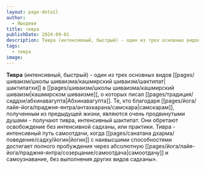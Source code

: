 ```yaml
---
layout: page-detail
author:
  - Яшодеви
title: тивра
publishDate: 2024-09-01
description: Тивра (интенсивный, быстрый) - один из трех основных видов шактипатхи в кашмирском шиваизме, о которых писал Абхинавагупта.
tags:
  - тивра
image:
---
```

**Тивра** (интенсивный, быстрый) - один из трех основных видов [[pages/шиваизм/школы шиваизма/кашмирский шиваизм/шактипат|шактипатхи]] в [[pages/шиваизм/школы шиваизма/кашмирский шиваизм|кашмирском шиваизме]], о которых писал [[pages/традиция/сиддхи/абхинавагупта|Абхинавагупта]].
Те, кто благодаря [[pages/йога/лайя-йога/праджня-янтра/антахкарана/самскара|самскарам]], полученным из предыдущей жизни, являются очень продвинутыми душами - получают тивра, интенсивный шактипат. Они обретают освобождение без интенсивной садханы, или практики. Тивра - интенсивный путь самоотдачи, когда [[pages/санатана дхарма/поведение/садху/йогин|йогин]] с наивысшими способностями достигает полного пробуждения через абсолютную [[pages/йога/лайя-йога/праджня-янтра/созерцание/самоотдача|самоотдачу]] и самоузнавание, без выполнения других видов садханы».

